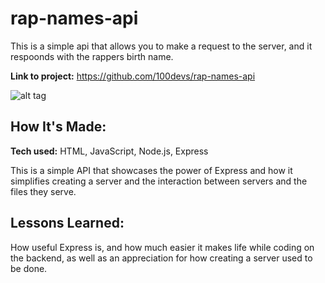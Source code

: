 # rap-names-api
This is a simple api that allows you to make a request to the server, and it respoonds with the rappers birth name.

**Link to project:** https://github.com/100devs/rap-names-api

![alt tag](https://ibb.co/CVxNtGY)

## How It's Made:

**Tech used:** HTML, JavaScript, Node.js, Express

This is a simple API that showcases the power of Express and how it simplifies creating a server and the interaction between servers and the files they serve. 



## Lessons Learned:

How useful Express is, and how much easier it makes life while coding on the backend, as well as an appreciation for how creating a server used to be done.  



